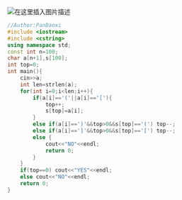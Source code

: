![在这里插入图片描述](https://pic.2ge.org/cdn/?url=https://img-blog.csdnimg.cn/b04d5275e8df4b87a7f09a1459ad3b61.png?x-oss-process=image/watermark,type_ZHJvaWRzYW5zZmFsbGJhY2s,shadow_50,text_Q1NETiBA5r2Y6YGT54a5,size_20,color_FFFFFF,t_70,g_se,x_16)

```cpp
//Author:PanDaoxi
#include <iostream>
#include <cstring>
using namespace std;
const int n=100;
char a[n+1],s[100];
int top=0;
int main(){
	cin>>a;
	int len=strlen(a);
	for(int i=0;i<len;i++){
		if(a[i]=='('||a[i]=='['){
			top++;
			s[top]=a[i];
		}
		else if(a[i]==')'&&top>0&&s[top]=='(') top--;
		else if(a[i]==']'&&top>0&&s[top]=='[') top--;
		else {
			cout<<"NO"<<endl;
			return 0;
		}
	}
	if(top==0) cout<<"YES"<<endl;
	else cout<<"NO"<<endl;
	return 0;
}
```

